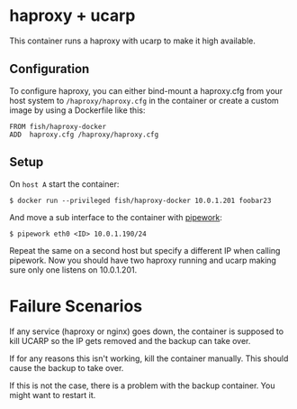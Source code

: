 # haproxy + ucarp
This container runs a haproxy with ucarp to make it high available.

## Configuration
To configure haproxy, you can either bind-mount a haproxy.cfg from your
host system to `/haproxy/haproxy.cfg` in the container or create a custom
image by using a Dockerfile like this:

    FROM fish/haproxy-docker
    ADD  haproxy.cfg /haproxy/haproxy.cfg

## Setup
On `host A` start the container:

    $ docker run --privileged fish/haproxy-docker 10.0.1.201 foobar23

And move a sub interface to the container with [pipework](https://github.com/jpetazzo/pipework):

    $ pipework eth0 <ID> 10.0.1.190/24

Repeat the same on a second host but specify a different IP when calling
pipework. Now you should have two haproxy running and ucarp making sure only
one listens on 10.0.1.201.

# Failure Scenarios
If any service (haproxy or nginx) goes down, the container is supposed to kill UCARP so the IP gets removed and the backup can take over.

If for any reasons this isn't working, kill the container manually. This should cause the backup to take over.

If this is not the case, there is a problem with the backup container. You might want to restart it.

